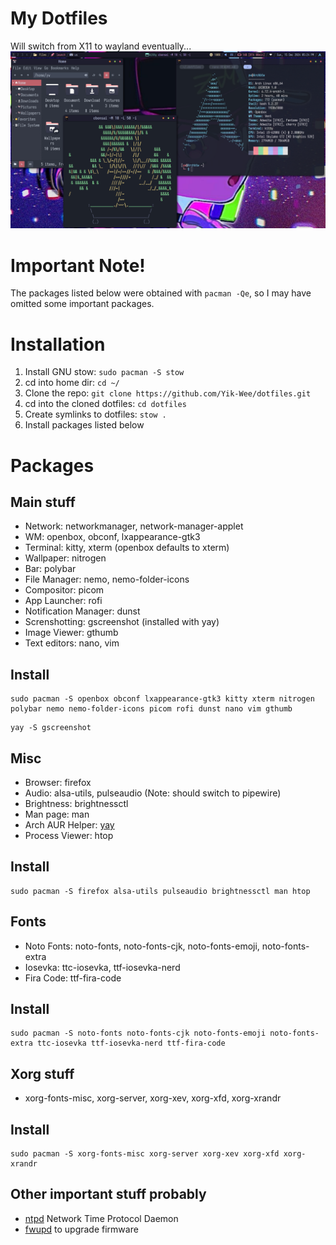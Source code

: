 # My Dotfiles
Will switch from X11 to wayland eventually...
![My Setup](/screenshots/desktop_screenshot_1.png "My Setup")

# Important Note!
The packages listed below were obtained with `pacman -Qe`, so I may have omitted some important packages.

# Installation
1. Install GNU stow: `sudo pacman -S stow`
2. cd into home dir: `cd ~/`
3. Clone the repo: `git clone https://github.com/Yik-Wee/dotfiles.git`
4. cd into the cloned dotfiles: `cd dotfiles`
5. Create symlinks to dotfiles: `stow .`
6. Install packages listed below

# Packages
## Main stuff
- Network: networkmanager, network-manager-applet
- WM: openbox, obconf, lxappearance-gtk3
- Terminal: kitty, xterm (openbox defaults to xterm)
- Wallpaper: nitrogen
- Bar: polybar
- File Manager: nemo, nemo-folder-icons
- Compositor: picom
- App Launcher: rofi
- Notification Manager: dunst
- Screnshotting: gscreenshot (installed with yay)
- Image Viewer: gthumb
- Text editors: nano, vim
## Install
```
sudo pacman -S openbox obconf lxappearance-gtk3 kitty xterm nitrogen polybar nemo nemo-folder-icons picom rofi dunst nano vim gthumb
```

```
yay -S gscreenshot
```

## Misc
- Browser: firefox
- Audio: alsa-utils, pulseaudio (Note: should switch to pipewire)
- Brightness: brightnessctl
- Man page: man
- Arch AUR Helper: [yay](https://github.com/Jguer/yay)
- Process Viewer: htop
## Install
```
sudo pacman -S firefox alsa-utils pulseaudio brightnessctl man htop
```

## Fonts
- Noto Fonts: noto-fonts, noto-fonts-cjk, noto-fonts-emoji, noto-fonts-extra
- Iosevka: ttc-iosevka, ttf-iosevka-nerd
- Fira Code: ttf-fira-code
## Install
```
sudo pacman -S noto-fonts noto-fonts-cjk noto-fonts-emoji noto-fonts-extra ttc-iosevka ttf-iosevka-nerd ttf-fira-code
```

## Xorg stuff
- xorg-fonts-misc, xorg-server, xorg-xev, xorg-xfd, xorg-xrandr
## Install
```
sudo pacman -S xorg-fonts-misc xorg-server xorg-xev xorg-xfd xorg-xrandr
```

## Other important stuff probably
- [ntpd](https://wiki.archlinux.org/title/Network_Time_Protocol_daemon) Network Time Protocol Daemon
- [fwupd](https://wiki.archlinux.org/title/Fwupd) to upgrade firmware
